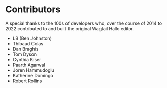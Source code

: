 # Contributors

A special thanks to the 100s of developers who, over the course of 2014 to 2022 contributed to and built the original Wagtail Hallo editor.

- LB (Ben Johnston)
- Thibaud Colas
- Dan Braghis
- Tom Dyson
- Cynthia Kiser
- Paarth Agarwal
- Joren Hammudoglu
- Katherine Domingo
- Robert Rollins
